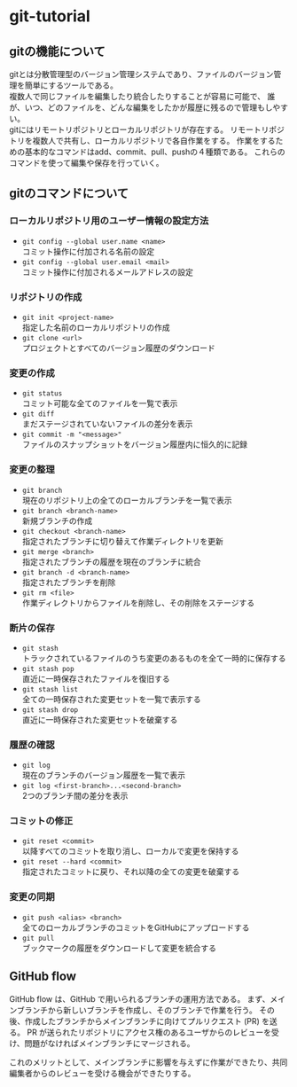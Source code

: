 # git-tutorial

## gitの機能について

gitとは分散管理型のバージョン管理システムであり、ファイルのバージョン管理を簡単にするツールである。  
複数人で同じファイルを編集したり統合したりすることが容易に可能で、
誰が、いつ、どのファイルを、どんな編集をしたかが履歴に残るので管理もしやすい。  
gitにはリモートリポジトリとローカルリポジトリが存在する。
リモートリポジトリを複数人で共有し、ローカルリポジトリで各自作業をする。
作業をするための基本的なコマンドはadd、commit、pull、pushの４種類である。
これらのコマンドを使って編集や保存を行っていく。

## gitのコマンドについて

### ローカルリポジトリ用のユーザー情報の設定方法

+ `git config --global user.name <name>`  
    コミット操作に付加される名前の設定 
+ `git config --global user.email <mail>`  
    コミット操作に付加されるメールアドレスの設定

### リポジトリの作成

+ `git init <project-name>`  
    指定した名前のローカルリポジトリの作成
+ `git clone <url>`  
    プロジェクトとすべてのバージョン履歴のダウンロード

### 変更の作成

+ `git status`  
    コミット可能な全てのファイルを一覧で表示
+ `git diff`  
    まだステージされていないファイルの差分を表示
+ `git commit -m "<message>"`  
    ファイルのスナップショットをバージョン履歴内に恒久的に記録

### 変更の整理

+ `git branch`  
    現在のリポジトリ上の全てのローカルブランチを一覧で表示
+ `git branch <branch-name>`  
    新規ブランチの作成
+ `git checkout <branch-name>`  
    指定されたブランチに切り替えて作業ディレクトリを更新
+ `git merge <branch>`  
    指定されたブランチの履歴を現在のブランチに統合
+ `git branch -d <branch-name>`  
    指定されたブランチを削除
+ `git rm <file>`  
    作業ディレクトリからファイルを削除し、その削除をステージする

### 断片の保存

+ `git stash`  
    トラックされているファイルのうち変更のあるものを全て一時的に保存する
+ `git stash pop`  
    直近に一時保存されたファイルを復旧する
+ `git stash list`  
    全ての一時保存された変更セットを一覧で表示する
+ `git stash drop`  
    直近に一時保存された変更セットを破棄する

### 履歴の確認

+ `git log`  
    現在のブランチのバージョン履歴を一覧で表示
+ `git log <first-branch>...<second-branch>`  
    2つのブランチ間の差分を表示

### コミットの修正

+ `git reset <commit>`  
    <commit>以降すべてのコミットを取り消し、ローカルで変更を保持する
+ `git reset --hard <commit>`  
    指定されたコミットに戻り、それ以降の全ての変更を破棄する

### 変更の同期

+ `git push <alias> <branch>`  
    全てのローカルブランチのコミットをGitHubにアップロードする
+ `git pull`  
   ブックマークの履歴をダウンロードして変更を統合する

## GitHub flow

GitHub flow は、GitHub で用いられるブランチの運用方法である。
まず、メインブランチから新しいブランチを作成し、そのブランチで作業を行う。
その後、作成したブランチからメインブランチに向けてプルリクエスト (PR) を送る。
PR が送られたリポジトリにアクセス権のあるユーザからのレビューを受け、問題がなければメインブランチにマージされる。

これのメリットとして、メインブランチに影響を与えずに作業ができたり、共同編集者からのレビューを受ける機会ができたりする。
